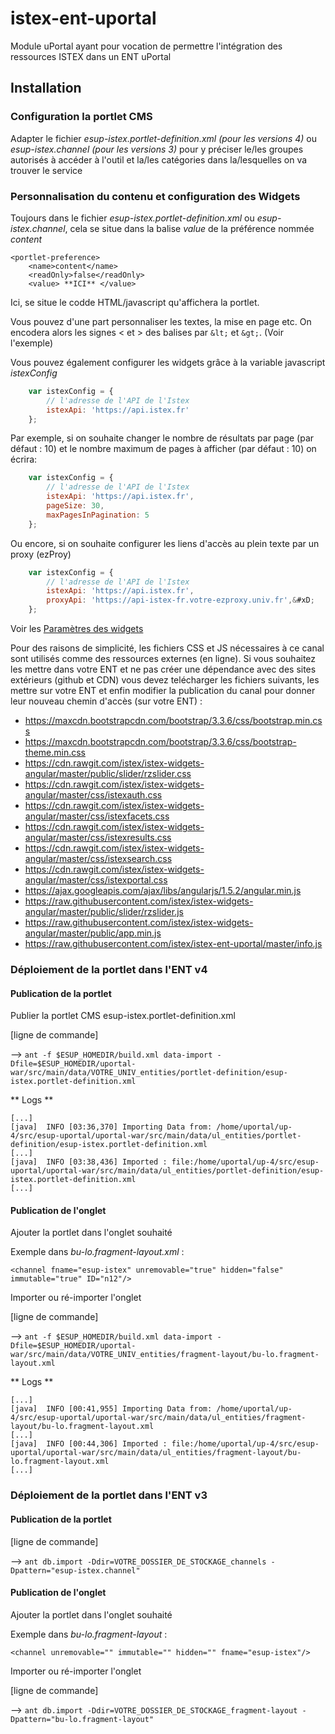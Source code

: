 # istex-ent-uportal

Module uPortal ayant pour vocation de permettre l'intégration des ressources ISTEX dans un ENT uPortal

## Installation

### Configuration la portlet CMS

Adapter le fichier *esup-istex.portlet-definition.xml (pour les versions 4)* ou *esup-istex.channel (pour les versions 3)* pour y préciser le/les groupes autorisés à accéder à l'outil et la/les catégories dans la/lesquelles on va trouver le service

### Personnalisation du contenu et configuration des Widgets

Toujours dans le fichier *esup-istex.portlet-definition.xml* ou *esup-istex.channel*, cela se situe dans la balise *value* de la préférence nommée *content*

    <portlet-preference>
        <name>content</name>
        <readOnly>false</readOnly>
        <value> **ICI** </value>

Ici, se situe le codde HTML/javascript qu'affichera la portlet. 

Vous pouvez d'une part personnaliser les textes, la mise en page etc. On encodera alors les signes < et > des balises par `&lt;` et `&gt;`. (Voir l'exemple)

Vous pouvez également configurer les widgets grâce à la variable javascript *istexConfig*

```javascript
    var istexConfig = {
        // l'adresse de l'API de l'Istex
        istexApi: 'https://api.istex.fr'
    };
```

Par exemple, si on souhaite changer le nombre de résultats par page (par défaut : 10) et le nombre maximum de pages à afficher (par défaut : 10) on écrira:
    
```javascript
    var istexConfig = {
        // l'adresse de l'API de l'Istex
        istexApi: 'https://api.istex.fr',
        pageSize: 30,
        maxPagesInPagination: 5
    };
```

Ou encore, si on souhaite configurer les liens d'accès au plein texte par un proxy (ezProy)
    
```javascript
    var istexConfig = {
        // l'adresse de l'API de l'Istex
        istexApi: 'https://api.istex.fr',
        proxyApi: 'https://api-istex-fr.votre-ezproxy.univ.fr',&#xD;			  
    };
```

Voir les [Paramètres des widgets](https://github.com/istex/istex-widgets-angular#param%C3%A8tres-des-widgets)

Pour des raisons de simplicité, les fichiers CSS et JS nécessaires à ce canal sont utilisés comme des ressources externes (en ligne).
Si vous souhaitez les mettre dans votre ENT et ne pas créer une dépendance avec des sites extérieurs (github et CDN) 
vous devez telécharger les fichiers suivants, les mettre sur votre ENT et enfin modifier la publication du canal pour donner leur nouveau chemin d'accès (sur votre ENT) : 
 * https://maxcdn.bootstrapcdn.com/bootstrap/3.3.6/css/bootstrap.min.css
 * https://maxcdn.bootstrapcdn.com/bootstrap/3.3.6/css/bootstrap-theme.min.css
 * https://cdn.rawgit.com/istex/istex-widgets-angular/master/public/slider/rzslider.css
 * https://cdn.rawgit.com/istex/istex-widgets-angular/master/css/istexauth.css
 * https://cdn.rawgit.com/istex/istex-widgets-angular/master/css/istexfacets.css
 * https://cdn.rawgit.com/istex/istex-widgets-angular/master/css/istexresults.css
 * https://cdn.rawgit.com/istex/istex-widgets-angular/master/css/istexsearch.css
 * https://cdn.rawgit.com/istex/istex-widgets-angular/master/css/istexportal.css
 * https://ajax.googleapis.com/ajax/libs/angularjs/1.5.2/angular.min.js
 * https://raw.githubusercontent.com/istex/istex-widgets-angular/master/public/slider/rzslider.js
 * https://raw.githubusercontent.com/istex/istex-widgets-angular/master/public/app.min.js
 * https://raw.githubusercontent.com/istex/istex-ent-uportal/master/info.js
			
### Déploiement de la portlet dans l'ENT v4

#### Publication de la portlet

Publier la portlet CMS esup-istex.portlet-definition.xml

[ligne de commande]

--> `ant -f $ESUP_HOMEDIR/build.xml data-import -Dfile=$ESUP_HOMEDIR/uportal-war/src/main/data/VOTRE_UNIV_entities/portlet-definition/esup-istex.portlet-definition.xml`

** Logs **

    [...]
    [java]  INFO [03:36,370] Importing Data from: /home/uportal/up-4/src/esup-uportal/uportal-war/src/main/data/ul_entities/portlet-definition/esup-istex.portlet-definition.xml
    [...]
    [java]  INFO [03:38,436] Imported : file:/home/uportal/up-4/src/esup-uportal/uportal-war/src/main/data/ul_entities/portlet-definition/esup-istex.portlet-definition.xml
    [...]

#### Publication de l'onglet

Ajouter la portlet dans l'onglet souhaité

Exemple dans *bu-lo.fragment-layout.xml* :

`<channel fname="esup-istex" unremovable="true" hidden="false" immutable="true" ID="n12"/>`

Importer ou ré-importer l'onglet

[ligne de commande]

--> `ant -f $ESUP_HOMEDIR/build.xml data-import -Dfile=$ESUP_HOMEDIR/uportal-war/src/main/data/VOTRE_UNIV_entities/fragment-layout/bu-lo.fragment-layout.xml`

** Logs **

    [...]
    [java]  INFO [00:41,955] Importing Data from: /home/uportal/up-4/src/esup-uportal/uportal-war/src/main/data/ul_entities/fragment-layout/bu-lo.fragment-layout.xml
    [...]
    [java]  INFO [00:44,306] Imported : file:/home/uportal/up-4/src/esup-uportal/uportal-war/src/main/data/ul_entities/fragment-layout/bu-lo.fragment-layout.xml
    [...]

### Déploiement de la portlet dans l'ENT v3

#### Publication de la portlet


[ligne de commande]

--> `ant db.import -Ddir=VOTRE_DOSSIER_DE_STOCKAGE_channels -Dpattern="esup-istex.channel"`

#### Publication de l'onglet

Ajouter la portlet dans l'onglet souhaité

Exemple dans *bu-lo.fragment-layout* :

`<channel unremovable="" immutable="" hidden="" fname="esup-istex"/>`

Importer ou ré-importer l'onglet

[ligne de commande]

--> `ant db.import -Ddir=VOTRE_DOSSIER_DE_STOCKAGE_fragment-layout -Dpattern="bu-lo.fragment-layout"`

